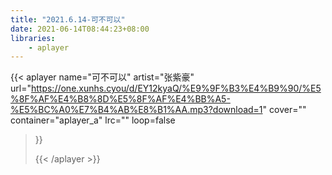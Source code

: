 ```yaml
---
title: "2021.6.14-可不可以"
date: 2021-06-14T08:44:23+08:00
libraries:
    - aplayer
---
```


<!-- content -->


{{< aplayer 
	name="可不可以"
	artist="张紫豪"
	url="https://one.xunhs.cyou/d/EY12kyaQ/%E9%9F%B3%E4%B9%90/%E5%8F%AF%E4%B8%8D%E5%8F%AF%E4%BB%A5-%E5%BC%A0%E7%B4%AB%E8%B1%AA.mp3?download=1"
cover=""
container="aplayer_a" 
lrc=""
loop=false 
>}}<div id="aplayer_a"></div>{{< /aplayer >}}


<!--more-->

